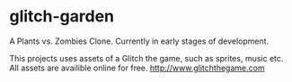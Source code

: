 # glitch-garden
A Plants vs. Zombies Clone. Currently in early stages of development.

This projects uses assets of a Glitch the game, such as sprites, music etc.
All assets are availible online for free.
http://www.glitchthegame.com
